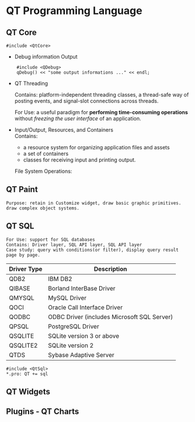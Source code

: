 QT Programming Language
===

## QT Core

```
#include <QtCore>
```
* Debug information Output
```
    #include <QDebug>
    qDebug() << "some output informations ..." << endl;
```    
* QT Threading
    
    Contains: platform-independent threading classes, a thread-safe way of posting events, and signal-slot connections across threads.
    
    For Use: a useful paradigm for **performing time-consuming operations** without *freezing the user interface* of an application.
    
* Input/Output, Resources, and Containers    
    Contains: 
    * a resource system for organizing application files and assets
    * a set of containers
    * classes for receiving input and printing output.
    
    File System Operations:
    
## QT Paint
    Purpose: retain in Customize widget, draw basic graphic primitives. draw complex object systems.
    
## QT SQL
    For Use: support for SQL databases
    Contains: Driver layer, SQL API layer, SQL API layer
    Case study: query with conditions(or filter), display query result page by page.
    
|Driver Type|Description|
|-|-|
|QDB2|IBM DB2|
|QIBASE|Borland InterBase Driver|
|QMYSQL|MySQL Driver|
|QOCI|Oracle Call Interface Driver|
|QODBC|ODBC Driver (includes Microsoft SQL Server)|
|QPSQL|PostgreSQL Driver|
|QSQLITE|SQLite version 3 or above|
|QSQLITE2|SQLite version 2|
|QTDS|Sybase Adaptive Server|

```
#include <QtSql>
*.pro: QT += sql
```

## QT Widgets

## Plugins - QT Charts
